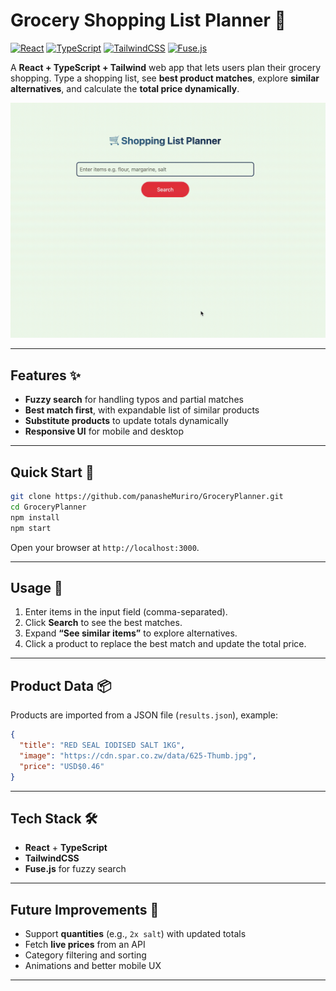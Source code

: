 # Grocery Shopping List Planner 🛒

[![React](https://img.shields.io/badge/React-17.0.2-blue?logo=react)](https://reactjs.org/)
[![TypeScript](https://img.shields.io/badge/TypeScript-4.9-blue?logo=typescript)](https://www.typescriptlang.org/)
[![TailwindCSS](https://img.shields.io/badge/TailwindCSS-3.3-blue?logo=tailwind-css)](https://tailwindcss.com/)
[![Fuse.js](https://img.shields.io/badge/Fuse.js-6.6-orange?logo=npm)](https://fusejs.io/)

A **React + TypeScript + Tailwind** web app that lets users plan their grocery shopping.
Type a shopping list, see **best product matches**, explore **similar alternatives**, and calculate the **total price dynamically**.

![Demo](./demo.gif) 

---

## Features ✨

* **Fuzzy search** for handling typos and partial matches
* **Best match first**, with expandable list of similar products
* **Substitute products** to update totals dynamically
* **Responsive UI** for mobile and desktop

---

## Quick Start 🚀

```bash
git clone https://github.com/panasheMuriro/GroceryPlanner.git
cd GroceryPlanner
npm install
npm start
```

Open your browser at `http://localhost:3000`.

---

## Usage 📝

1. Enter items in the input field (comma-separated).
2. Click **Search** to see the best matches.
3. Expand **“See similar items”** to explore alternatives.
4. Click a product to replace the best match and update the total price.

---

## Product Data 📦

Products are imported from a JSON file (`results.json`), example:

```json
{
  "title": "RED SEAL IODISED SALT 1KG",
  "image": "https://cdn.spar.co.zw/data/625-Thumb.jpg",
  "price": "USD$0.46"
}
```

---

## Tech Stack 🛠️

* **React** + **TypeScript**
* **TailwindCSS**
* **Fuse.js** for fuzzy search

---

## Future Improvements 🔮

* Support **quantities** (e.g., `2x salt`) with updated totals
* Fetch **live prices** from an API
* Category filtering and sorting
* Animations and better mobile UX

---
